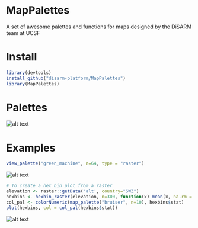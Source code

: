 # MapPalettes
A set of awesome palettes and functions for maps designed by the DiSARM team at UCSF

# Install
```r
library(devtools)  
install_github("disarm-platform/MapPalettes")
library(MapPalettes)
```
# Palettes
![alt text](https://raw.githubusercontent.com/HughSt/mappalettes/master/images/palettes.png)


# Examples
```r
view_palette("green_machine", n=64, type = "raster") 
```
![alt text](https://raw.githubusercontent.com/HughSt/mappalettes/master/images/hugh_div_swz_elev.png)

```r
# To create a hex bin plot from a raster
elevation <- raster::getData('alt', country="SWZ")
hexbins <- hexbin_raster(elevation, n=300, function(x) mean(x, na.rm = TRUE))
col_pal <- colorNumeric(map_palette("bruiser", n=10), hexbins$stat)
plot(hexbins, col = col_pal(hexbins$stat))
```
![alt text](https://raw.githubusercontent.com/HughSt/mappalettes/master/images/hexbin_bruiser.png)